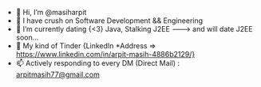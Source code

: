 - 👋 Hi, I’m @masiharpit
- 👀 I have crush on Software Development && Engineering
- 🌱 I’m currently dating {<3} Java, Stalking J2EE ---> and will date J2EE soon...
- 💞️ My kind of Tinder {LinkedIn *Address => https://www.linkedin.com/in/arpit-masih-4886b2129/} 
- 📫 Actively responding to every DM (Direct Mail) : arpitmasih77@gmail.com

<!---
masiharpit/masiharpit is a ✨ special ✨ repository because its `README.md` (this file) appears on your GitHub profile.
You can click the Preview link to take a look at your changes.
--->
